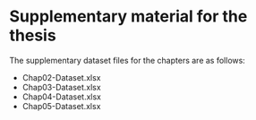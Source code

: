 # Supplementary material for the thesis
The supplementary dataset files for the chapters are as follows:
* Chap02-Dataset.xlsx
* Chap03-Dataset.xlsx
* Chap04-Dataset.xlsx
* Chap05-Dataset.xlsx
